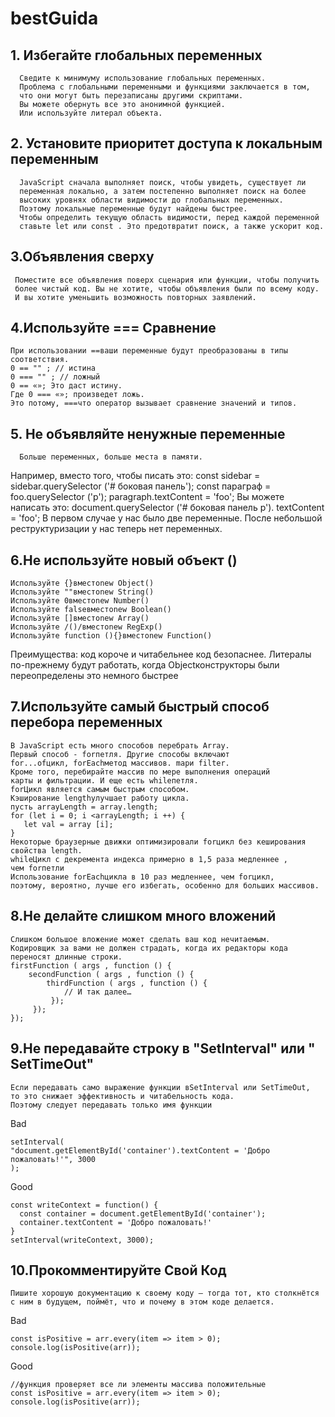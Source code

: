 # bestGuida
 ## 1. Избегайте глобальных переменных
      Сведите к минимуму использование глобальных переменных.
      Проблема с глобальными переменными и функциями заключается в том,
      что они могут быть перезаписаны другими скриптами.
      Вы можете обернуть все это анонимной функцией.
      Или используйте литерал объекта.

 ## 2. Установите приоритет доступа к локальным переменным
      JavaScript сначала выполняет поиск, чтобы увидеть, существует ли
      переменная локально, а затем постепенно выполняет поиск на более
      высоких уровнях области видимости до глобальных переменных.
      Поэтому локальные переменные будут найдены быстрее.
      Чтобы определить текущую область видимости, перед каждой переменной
      ставьте let или const . Это предотвратит поиск, а также ускорит код.

 ## 3.Объявления сверху
     Поместите все объявления поверх сценария или функции, чтобы получить
     более чистый код. Вы не хотите, чтобы объявления были по всему коду.
     И вы хотите уменьшить возможность повторных заявлений.

 ## 4.Используйте === Сравнение
    При использовании ==ваши переменные будут преобразованы в типы соответствия.
    0 == "" ; // истина
    0 === "" ; // ложный
    0 == «»; Это даст истину.
    Где 0 === «»; произведет ложь.
    Это потому, ===что оператор вызывает сравнение значений и типов.

 ## 5. Не объявляйте ненужные переменные
      Больше переменных, больше места в памяти.
Например, вместо того, чтобы писать это:
    const sidebar = sidebar.querySelector ('# боковая панель');
    const параграф = foo.querySelector ('p');
    paragraph.textContent = 'foo';
Вы можете написать это:
    document.querySelector ('# боковая панель p'). textContent = 'foo';
 В первом случае у нас было две переменные. После небольшой реструктуризации
 у нас теперь нет переменных.

 ## 6.Не используйте новый объект ()
    Используйте {}вместоnew Object()
    Используйте ""вместоnew String()
    Используйте 0вместоnew Number()
    Используйте falseвместоnew Boolean()
    Используйте []вместоnew Array()
    Используйте /()/вместоnew RegExp()
    Используйте function (){}вместоnew Function()
Преимущества:
    код короче и читабельнее
    код безопаснее. Литералы по-прежнему будут работать, когда
    Objectконструкторы были переопределены
    это немного быстрее

 ## 7.Используйте самый быстрый способ перебора переменных
    В JavaScript есть много способов перебрать Array.
    Первый способ - forпетля. Другие способы включают
    for...ofцикл, forEachметод массивов. mapи filter.
    Кроме того, перебирайте массив по мере выполнения операций
    карты и фильтрации. И еще есть whileпетля.
    forЦикл является самым быстрым способом.
    Кэширование lengthулучшает работу цикла.
    пусть arrayLength = array.length;
    for (let i = 0; i <arrayLength; i ++) {
       let val = array [i];
    }
    Некоторые браузерные движки оптимизировали forцикл без кеширования
    свойства length.
    whileЦикл с декремента индекса примерно в 1,5 раза медленнее ,
    чем forпетли
    Использование forEachцикла в 10 раз медленнее, чем forцикл,
    поэтому, вероятно, лучше его избегать, особенно для больших массивов.
 ## 8.Не делайте слишком много вложений
    Слишком большое вложение может сделать ваш код нечитаемым.
    Кодировщик за вами не должен страдать, когда их редакторы кода переносят длинные строки.
    firstFunction ( args , function () {
        secondFunction ( args , function () {
            thirdFunction ( args , function () {
                // И так далее…
             });
         });
    });
 ## 9.Не передавайте строку в "SetInterval" или " SetTimeOut"
    Если передавать само выражение функции вSetInterval или SetTimeOut,
    то это снижает эффективность и читабельность кода.
    Поэтому следует передавать только имя функции

 Bad

    setInterval(
    "document.getElementById('container').textContent = 'Добро пожаловать!'", 3000
    );
 Good

    const writeContext = function() {
      const container = document.getElementById('container');
      container.textContent = 'Добро пожаловать!'
    }
    setInterval(writeContext, 3000);

 ## 10.Прокомментируйте Свой Код
    Пишите хорошую документацию к своему коду — тогда тот, кто столкнётся с ним в будущем, поймёт, что и почему в этом коде делается.

 Bad

    const isPositive = arr.every(item => item > 0);
    console.log(isPositive(arr));
 Good

    //функция проверяет все ли элементы массива положительные
    const isPositive = arr.every(item => item > 0);
    console.log(isPositive(arr));
